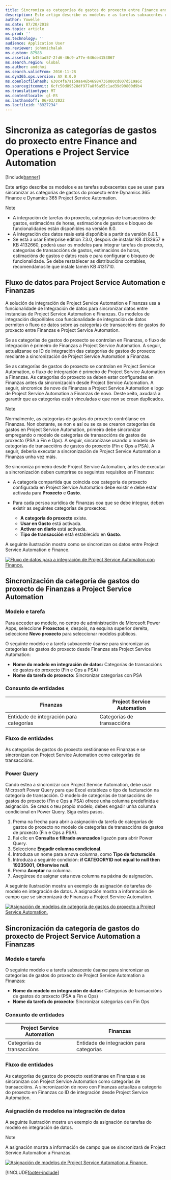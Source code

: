 ```yaml
---
title: Sincroniza as categorías de gastos do proxecto entre Finance and Operations e Project Service Automation
description: Este artigo describe os modelos e as tarefas subxacentes que se usan para sincronizar as categorías de gastos do proxecto Microsoft Dynamics 365 Finanzas e Dynamics 365 Project Service Automation.
author: Yowelle
ms.date: 07/20/2018
ms.topic: article
ms.prod: ''
ms.technology: ''
audience: Application User
ms.reviewer: johnmichalak
ms.custom: 87983
ms.assetid: b454ad57-2fd6-46c9-a77e-646de4153067
ms.search.region: Global
ms.author: andchoi
ms.search.validFrom: 2016-11-28
ms.dyn365.ops.version: AX 8.0.0
ms.openlocfilehash: 630c4fa7a159aa46b46984736080cd007d519a6c
ms.sourcegitcommit: 6cfc50d89528df977a8f6a55c1ad39d99800d9b4
ms.translationtype: MT
ms.contentlocale: gl-ES
ms.lasthandoff: 06/03/2022
ms.locfileid: "8927234"
---
```

# <a name="synchronize-project-expense-categories-between-finance-and-operations-and-project-service-automation"></a>Sincroniza as categorías de gastos do proxecto entre Finance and Operations e Project Service Automation

[!include[banner](../includes/banner.md)]

Este artigo describe os modelos e as tarefas subxacentes que se usan para sincronizar as categorías de gastos do proxecto entre Dynamics 365 Finance e Dynamics 365 Project Service Automation.

> [!NOTE]
> - A integración de tarefas do proxecto, categorías de transaccións de gastos, estimacións de horas, estimacións de gastos e bloqueo de funcionalidades están dispoñibles na versión 8.0.
> - A integración dos datos reais está dispoñible a partir da versión 8.0.1.
> - Se está a usar Enterprise edition 7.3.0, despois de instalar KB 4132657 e KB 4132660, poderá usar os modelos para integrar tarefas do proxecto, categorías de transaccións de gastos, estimacións de horas, estimacións de gastos e datos reais e para configurar o bloqueo de funcionalidade. Se debe restablecer as distribucións contables, recomendámoslle que instale tamén KB 4131710.

## <a name="data-flow-for-project-service-automation-and-finance"></a>Fluxo de datos para Project Service Automation e Finanzas

A solución de integración de Project Service Automation e Finanzas usa a funcionalidade de Integración de datos para sincronizar datos entre instancias de Project Service Automation e Finanzas. Os modelos de integración dispoñibles coa funcionalidade de integración de datos permiten o fluxo de datos sobre as categorías de transaccións de gastos do proxecto entre Finanzas e Project Service Automation.

Se as categorías de gastos do proxecto se controlan en Finanzas, o fluxo de integración é primeiro de Finanzas a Project Service Automation. A seguir, actualízanse os ID de integración das categorías de gastos do proxecto mediante a sincronización de Project Service Automation a Finanzas.

Se as categorías de gastos do proxecto se controlan en Project Service Automation, o fluxo de integración é primeiro de Project Service Automation a Finanzas. As categorías do proxecto xa deben estar configuradas en Finanzas antes da sincronización desde Project Service Automation. A seguir, sincronice de novo de Finanzas a Project Service Automation e logo de Project Service Automation a Finanzas de novo. Deste xeito, axudará a garantir que as categorías están vinculadas e que non se crean duplicados.

> [!NOTE]
> Normalmente, as categorías de gastos do proxecto contrólanse en Finanzas. Non obstante, se non e así ou se xa se crearon categorías de gastos en Project Service Automation, primeiro debe sincronizar empregando o modelo de categorías de transaccións de gastos de proxecto (PSA a Fin e Ops). A seguir, sincronízase usando o modelo de categorías de transaccións de gastos do proxecto (Fin e Ops a PSA). A seguir, debería executar a sincronización de Project Service Automation a Finanzas unha vez máis.
>
> Se sincroniza primeiro desde Project Service Automation, antes de executar a sincronización deben cumprirse os seguintes requisitos en Finanzas:
>
> - A categoría compartida que coincida coa categoría de proxecto configurada en Project Service Automation debe existir e debe estar activada para **Proxecto** e **Gasto**.
> - Para cada persoa xurídica de Finanzas coa que se debe integrar, deben existir as seguintes categorías de proxectos:
>
>     - **A categoría do proxecto** existe. 
>     - **Usar en Gasto** está activada.
>     - **Activar en diario** está activada.
>     - **Tipo de transacción** está establecido en **Gasto**.

A seguinte ilustración mostra como se sincronizan os datos entre Project Service Automation e Finance.

[![Fluxo de datos para a integración de Project Service Automation con Finance.](./media/ProjectExpenseCategoriesFlow.png)](./media/ProjectExpenseCategoriesFlow.png)

## <a name="project-expense-category-synchronization-from-finance-to-project-service-automation"></a>Sincronización da categoría de gastos do proxecto de Finanzas a Project Service Automation

### <a name="template-and-task"></a>Modelo e tarefa

Para acceder ao modelo, no centro de administración de Microsoft Power Apps, seleccione **Proxectos** e, despois, na esquina superior dereita, seleccione **Novo proxecto** para seleccionar modelos públicos.

O seguinte modelo e a tarefa subxacente úsanse para sincronizar as categorías de gastos do proxecto desde Finanzas ata Project Service Automation:

- **Nome do modelo en integración de datos:** Categorías de transaccións de gastos do proxecto (Fin e Ops a PSA)
- **Nome da tarefa do proxecto:** Sincronizar categorías con PSA

### <a name="entity-set"></a>Conxunto de entidades

| Finanzas                           | Project Service Automation |
|-----------------------------------|----------------------------|
| Entidade de integración para categorías | Categorías de transaccións     |

### <a name="entity-flow"></a>Fluxo de entidades

As categorías de gastos do proxecto xestiónanse en Finanzas e se sincronizan con Project Service Automation como categorías de transaccións.

### <a name="power-query"></a>Power Query

Cando estea a sincronizar con Project Service Automation, debe usar Microsoft Power Query para que Excel estableza o tipo de facturación na categoría de transacción. O modelo de categorías de transaccións de gastos do proxecto (Fin e Ops a PSA) ofrece unha columna predefinida e asignación. Se creas o teu propio modelo, debes engadir unha columna condicional en Power Query. Siga estes pasos.

1. Prema na frecha para abrir a asignación da tarefa de categorías de gastos do proxecto no modelo de categorías de transaccións de gastos de proxecto (Fin e Ops a PSA).
2. Fai clic en **Consulta e filtrado avanzados** ligazón para abrir Power Query.
2. Seleccione **Engadir columna condicional**.
3. Introduza un nome para a nova columna, como **Tipo de facturación**.
4. Introduza a seguinte condición: **if CATEGORYID not equal to null then 19235001, Otherwise null**.
5. Prema **Aceptar** na columna.
6. Asegúrese de asignar esta nova columna na páxina de asignación.

A seguinte ilustración mostra un exemplo da asignación de tarefas do modelo en integración de datos. A asignación mostra a información de campo que se sincronizará de Finanzas a Project Service Automation.

[![Asignación de modelos de categoría de gastos do proxecto a Project Service Automation.](./media/ProjectExpenseCategoriesToPSAMapping.jpg)](./media/ProjectExpenseCategoriesToPSAMapping.jpg)

## <a name="project-expense-category-synchronization-from-project-service-automation-to-finance"></a>Sincronización da categoría de gastos do proxecto de Project Service Automation a Finanzas

### <a name="template-and-task"></a>Modelo e tarefa

O seguinte modelo e a tarefa subxacente úsanse para sincronizar as categorías de gastos do proxecto de Project Service Automation a Finanzas:

- **Nome do modelo en integración de datos:** Categorías de transaccións de gastos do proxecto (PSA a Fin e Ops)
- **Nome da tarefa do proxecto:** Sincronizar categorías con Fin Ops

### <a name="entity-set"></a>Conxunto de entidades

| Project Service Automation | Finanzas                           |
|----------------------------|-----------------------------------|
| Categorías de transaccións     | Entidade de integración para categorías |

### <a name="entity-flow"></a>Fluxo de entidades

As categorías de gastos do proxecto xestiónanse en Finanzas e se sincronizan con Project Service Automation como categorías de transaccións. A sincronización de novo con Finanzas actualiza a categoría do proxecto en Finanzas co ID de integración desde Project Service Automation.

### <a name="template-mapping-in-data-integration"></a>Asignación de modelos na integración de datos

A seguinte ilustración mostra un exemplo da asignación de tarefas do modelo en integración de datos.

> [!NOTE]
> A asignación mostra a información de campo que se sincronizará de Project Service Automation a Finanzas.

[![Asignación de modelos de Project Service Automation a Finance.](./media/ProjectExpenseCategoriesToFinOpsMapping.jpg)](./media/ProjectExpenseCategoriesToFinOpsMapping.jpg)


[!INCLUDE[footer-include](../includes/footer-banner.md)]